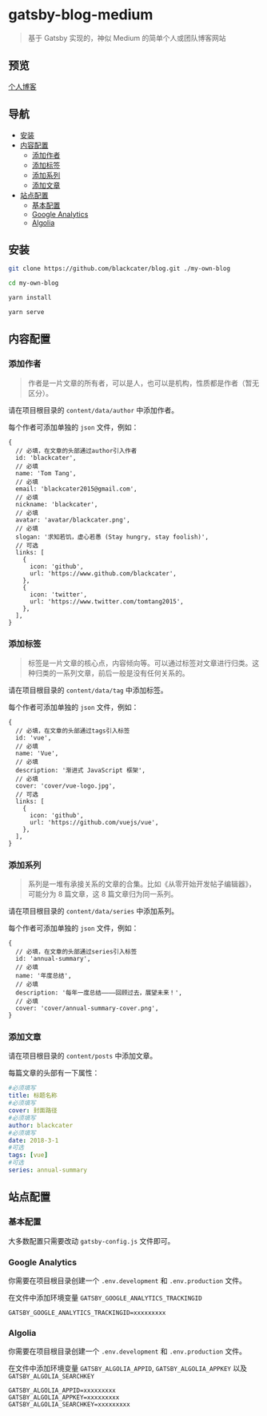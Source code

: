 # gatsby-blog-medium

> 基于 Gatsby 实现的，神似 Medium 的简单个人或团队博客网站

## 预览

[个人博客](https://www.blackcater.win)

## 导航

- [安装](#安装)
- [内容配置](#内容配置)
  - [添加作者](#添加作者)
  - [添加标签](#添加标签)
  - [添加系列](#添加系列)
  - [添加文章](#添加文章)
- [站点配置](#站点配置)
  - [基本配置](#添加作者)
  - [Google Analytics](#google-analytics)
  - [Algolia](#algolia)

## 安装

```bash
git clone https://github.com/blackcater/blog.git ./my-own-blog

cd my-own-blog

yarn install

yarn serve
```

## 内容配置

### 添加作者

> 作者是一片文章的所有者，可以是人，也可以是机构，性质都是作者（暂无区分）。

请在项目根目录的 `content/data/author` 中添加作者。

每个作者可添加单独的 `json` 文件，例如：

```json5
{
  // 必填，在文章的头部通过author引入作者
  id: 'blackcater',
  // 必填
  name: 'Tom Tang',
  // 必填
  email: 'blackcater2015@gmail.com',
  // 必填
  nickname: 'blackcater',
  // 必填
  avatar: 'avatar/blackcater.png',
  // 必填
  slogan: '求知若饥，虚心若愚 (Stay hungry, stay foolish)',
  // 可选
  links: [
    {
      icon: 'github',
      url: 'https://www.github.com/blackcater',
    },
    {
      icon: 'twitter',
      url: 'https://www.twitter.com/tomtang2015',
    },
  ],
}
```

### 添加标签

> 标签是一片文章的核心点，内容倾向等。可以通过标签对文章进行归类。这种归类的一系列文章，前后一般是没有任何关系的。

请在项目根目录的 `content/data/tag` 中添加标签。

每个作者可添加单独的 `json` 文件，例如：

```json5
{
  // 必填，在文章的头部通过tags引入标签
  id: 'vue',
  // 必填
  name: 'Vue',
  // 必填
  description: '渐进式 JavaScript 框架',
  // 必填
  cover: 'cover/vue-logo.jpg',
  // 可选
  links: [
    {
      icon: 'github',
      url: 'https://github.com/vuejs/vue',
    },
  ],
}
```

### 添加系列

> 系列是一堆有承接关系的文章的合集。比如《从零开始开发帖子编辑器》，可能分为 8 篇文章，这 8 篇文章归为同一系列。

请在项目根目录的 `content/data/series` 中添加系列。

每个作者可添加单独的 `json` 文件，例如：

```json5
{
  // 必填，在文章的头部通过series引入标签
  id: 'annual-summary',
  // 必填
  name: '年度总结',
  // 必填
  description: '每年一度总结————回顾过去，展望未来！',
  // 必填
  cover: 'cover/annual-summary-cover.png',
}
```

### 添加文章

请在项目根目录的 `content/posts` 中添加文章。

每篇文章的头部有一下属性：

```yaml
#必须填写
title: 标题名称
#必须填写
cover: 封面路径
#必须填写
author: blackcater
#必须填写
date: 2018-3-1
#可选
tags: [vue]
#可选
series: annual-summary
```

## 站点配置

### 基本配置

大多数配置只需要改动 `gatsby-config.js` 文件即可。

### Google Analytics

你需要在项目根目录创建一个 `.env.development` 和 `.env.production` 文件。

在文件中添加环境变量 `GATSBY_GOOGLE_ANALYTICS_TRACKINGID`

```dotenv
GATSBY_GOOGLE_ANALYTICS_TRACKINGID=xxxxxxxxx
```

### Algolia

你需要在项目根目录创建一个 `.env.development` 和 `.env.production` 文件。

在文件中添加环境变量 `GATSBY_ALGOLIA_APPID`, `GATSBY_ALGOLIA_APPKEY` 以及 `GATSBY_ALGOLIA_SEARCHKEY`

```dotenv
GATSBY_ALGOLIA_APPID=xxxxxxxxx
GATSBY_ALGOLIA_APPKEY=xxxxxxxxx
GATSBY_ALGOLIA_SEARCHKEY=xxxxxxxxx
```
